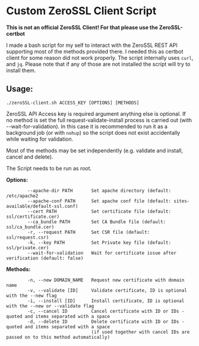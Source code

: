 # Custom ZeroSSL Client Script

**This is not an official ZeroSSL Client! For that please use the ZeroSSL-certbot**

I made a bash script for my self to interact with the ZeroSSL REST API supporting most of the methods provided there. I needed this as certbot client for some reason did not work properly. The script internally uses `curl`, and `jq`. Please note that if any of those are not installed the script will try to install them.

## Usage:

```shell
./zeroSSL-client.sh ACCESS_KEY [OPTIONS] [METHODS]
```

ZeroSSL API Access key is required argument anything else is optional. If no method is set the full request-validate-install process is carried out (with --wait-for-validation). In this case it is recommended to run it as a background job (or with `nohup`) so the script does not exist accidentally while waiting for validation.

Most of the methods may be set independently (e.g. validate and install, cancel and delete).

The Script needs to be run as root.

**Options:**

```shell
        --apache-dir PATH       Set apache directory (default: /etc/apache2
        --apache-conf PATH      Set apache conf file (default: sites-available/default-ssl.conf)
        --cert PATH             Set certificate file (default: ssl/certificate.cer)
        --ca_bundle PATH        Set CA Bundle file (default: ssl/ca_bundle.cer)
        -r, --request PATH      Set CSR file (default: ssl/request.csr)
        -k, --key PATH          Set Private key file (default: ssl/private.cer)
        --wait-for-validation   Wait for certificate issue after verification (default: false)
```

**Methods:**

```shell
        -n, --new DOMAIN_NAME   Request new certificate with domain name
        -v, --validate [ID]     Validate certificate, ID is optional with the --new flag
        -i, --install [ID]      Install certificate, ID is optional with the --new or --validate flag
        -c, --cancel ID         Cancel certificate with ID or IDs - quoted and items separated with a space
        -d, --delete ID         Delete certificate with ID or IDs - quoted and items separated with a space
                                (if used together with cancel IDs are passed on to this method automatically)
```
